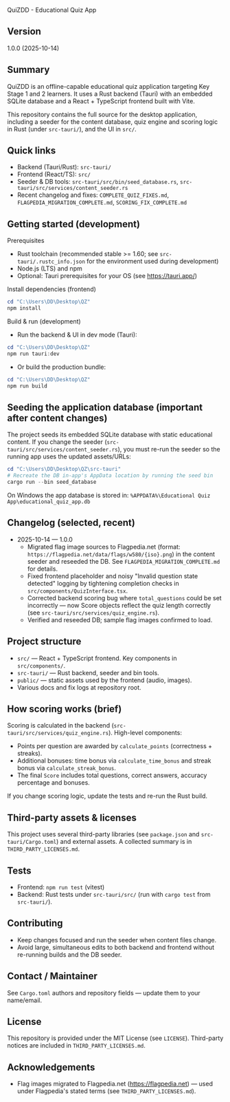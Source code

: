 QuiZDD - Educational Quiz App

Version
-------
1.0.0 (2025-10-14)

Summary
-------
QuiZDD is an offline-capable educational quiz application targeting Key Stage 1 and 2 learners. It uses a Rust backend (Tauri) with an embedded SQLite database and a React + TypeScript frontend built with Vite.

This repository contains the full source for the desktop application, including a seeder for the content database, quiz engine and scoring logic in Rust (under `src-tauri/`), and the UI in `src/`.

Quick links
-----------
- Backend (Tauri/Rust): `src-tauri/`
- Frontend (React/TS): `src/`
- Seeder & DB tools: `src-tauri/src/bin/seed_database.rs`, `src-tauri/src/services/content_seeder.rs`
- Recent changelog and fixes: `COMPLETE_QUIZ_FIXES.md`, `FLAGPEDIA_MIGRATION_COMPLETE.md`, `SCORING_FIX_COMPLETE.md`

Getting started (development)
-----------------------------
Prerequisites
- Rust toolchain (recommended stable >= 1.60; see `src-tauri/.rustc_info.json` for the environment used during development)
- Node.js (LTS) and npm
- Optional: Tauri prerequisites for your OS (see https://tauri.app/)

Install dependencies (frontend)

```powershell
cd "C:\Users\DD\Desktop\QZ"
npm install
```

Build & run (development)

- Run the backend & UI in dev mode (Tauri):

```powershell
cd "C:\Users\DD\Desktop\QZ"
npm run tauri:dev
```

- Or build the production bundle:

```powershell
cd "C:\Users\DD\Desktop\QZ"
npm run build
```

Seeding the application database (important after content changes)
-----------------------------------------------------------------
The project seeds its embedded SQLite database with static educational content. If you change the seeder (`src-tauri/src/services/content_seeder.rs`), you must re-run the seeder so the running app uses the updated assets/URLs:

```powershell
cd "C:\Users\DD\Desktop\QZ\src-tauri"
# Recreate the DB in-app's AppData location by running the seed bin
cargo run --bin seed_database
```

On Windows the app database is stored in:
`%APPDATA%\Educational Quiz App\educational_quiz_app.db`

Changelog (selected, recent)
----------------------------
- 2025-10-14 — 1.0.0
  - Migrated flag image sources to Flagpedia.net (format: `https://flagpedia.net/data/flags/w580/{iso}.png`) in the content seeder and reseeded the DB. See `FLAGPEDIA_MIGRATION_COMPLETE.md` for details.
  - Fixed frontend placeholder and noisy "Invalid question state detected" logging by tightening completion checks in `src/components/QuizInterface.tsx`.
  - Corrected backend scoring bug where `total_questions` could be set incorrectly — now Score objects reflect the quiz length correctly (see `src-tauri/src/services/quiz_engine.rs`).
  - Verified and reseeded DB; sample flag images confirmed to load.

Project structure
-----------------
- `src/` — React + TypeScript frontend. Key components in `src/components/`.
- `src-tauri/` — Rust backend, seeder and bin tools.
- `public/` — static assets used by the frontend (audio, images).
- Various docs and fix logs at repository root.

How scoring works (brief)
-------------------------
Scoring is calculated in the backend (`src-tauri/src/services/quiz_engine.rs`). High-level components:
- Points per question are awarded by `calculate_points` (correctness + streaks).
- Additional bonuses: time bonus via `calculate_time_bonus` and streak bonus via `calculate_streak_bonus`.
- The final `Score` includes total questions, correct answers, accuracy percentage and bonuses.

If you change scoring logic, update the tests and re-run the Rust build.

Third-party assets & licenses
-----------------------------
This project uses several third-party libraries (see `package.json` and `src-tauri/Cargo.toml`) and external assets. A collected summary is in `THIRD_PARTY_LICENSES.md`.

Tests
-----
- Frontend: `npm run test` (vitest)
- Backend: Rust tests under `src-tauri/src/` (run with `cargo test` from `src-tauri/`).

Contributing
------------
- Keep changes focused and run the seeder when content files change.
- Avoid large, simultaneous edits to both backend and frontend without re-running builds and the DB seeder.

Contact / Maintainer
--------------------
See `Cargo.toml` authors and repository fields — update them to your name/email.

License
-------
This repository is provided under the MIT License (see `LICENSE`). Third-party notices are included in `THIRD_PARTY_LICENSES.md`.

Acknowledgements
----------------
- Flag images migrated to Flagpedia.net (https://flagpedia.net) — used under Flagpedia's stated terms (see `THIRD_PARTY_LICENSES.md`).


